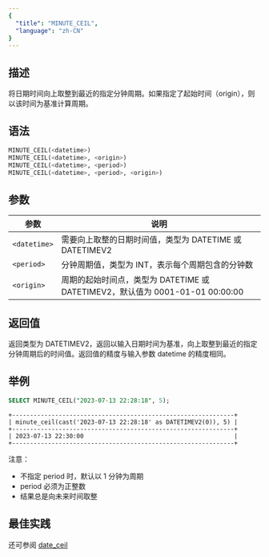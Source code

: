```yaml
---
{
  "title": "MINUTE_CEIL",
  "language": "zh-CN"
}
---
```


## 描述

将日期时间向上取整到最近的指定分钟周期。如果指定了起始时间（origin），则以该时间为基准计算周期。

## 语法

```sql
MINUTE_CEIL(<datetime>)
MINUTE_CEIL(<datetime>, <origin>)
MINUTE_CEIL(<datetime>, <period>)
MINUTE_CEIL(<datetime>, <period>, <origin>)
```

## 参数

| 参数 | 说明 |
| ---- | ---- |
| `<datetime>` | 需要向上取整的日期时间值，类型为 DATETIME 或 DATETIMEV2 |
| `<period>` | 分钟周期值，类型为 INT，表示每个周期包含的分钟数 |
| `<origin>` | 周期的起始时间点，类型为 DATETIME 或 DATETIMEV2，默认值为 0001-01-01 00:00:00 |

## 返回值

返回类型为 DATETIMEV2，返回以输入日期时间为基准，向上取整到最近的指定分钟周期后的时间值。返回值的精度与输入参数 datetime 的精度相同。

## 举例

```sql
SELECT MINUTE_CEIL("2023-07-13 22:28:18", 5);
```

```text
+--------------------------------------------------------------+
| minute_ceil(cast('2023-07-13 22:28:18' as DATETIMEV2(0)), 5) |
+--------------------------------------------------------------+
| 2023-07-13 22:30:00                                          |
+--------------------------------------------------------------+
```

注意：
- 不指定 period 时，默认以 1 分钟为周期
- period 必须为正整数
- 结果总是向未来时间取整

## 最佳实践

还可参阅 [date_ceil](./date-ceil)
